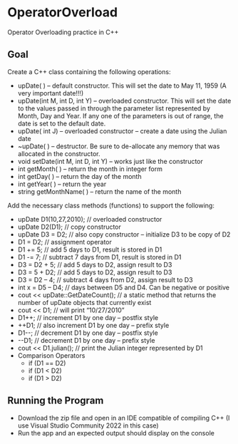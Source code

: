 # OperatorOverload
Operator Overloading practice in C++

## Goal
Create a C++ class containing the following operations:
- upDate( ) – default constructor. This will set the date to May 11, 1959 (A very important date!!!)
- upDate(int M, int D, int Y) – overloaded constructor. This will set the date to the values passed in through the parameter list represented by Month, Day and Year. If any one of the parameters is out of range, the date is set to the default date.
- upDate( int J) – overloaded constructor – create a date using the Julian date
- ~upDate( ) – destructor. Be sure to de-allocate any memory that was allocated in the constructor.
- void setDate(int M, int D, int Y) – works just like the constructor 
- int getMonth( ) – return the month in integer form
- int getDay( ) – return the day of the month
- int getYear( ) – return the year
- string getMonthName( ) – return the name of the month

Add the necessary class methods (functions) to support the following:
- upDate D1(10,27,2010); 	// overloaded constructor 
- upDate D2(D1); 	// copy constructor
- upDate D3 = D2;	// also copy constructor – initialize D3 to be copy of D2
- D1 = D2;		// assignment operator
- D1 += 5;		// add 5 days to D1, result is stored in D1
- D1 -= 7;			// subtract 7 days from D1, result is stored in D1
- D3 = D2 + 5;  		// add 5 days to D2, assign result to D3
- D3 = 5 + D2; 		// add 5 days to D2, assign result to D3
- D3 = D2 – 4; 		// subtract 4 days from D2, assign result to D3
- int x = D5 – D4; 		// days between D5 and D4. Can be negative or positive
- cout << upDate::GetDateCount(); // a static method that returns the number of upDate objects that currently exist
- cout << D1; 		// will print “10/27/2010”
- D1++;			// increment D1 by one day – postfix style
- ++D1; 			// also increment D1 by one day – prefix style
- D1--; 			// decrement D1 by one day – postfix style
- --D1; 			// decrement D1 by one day – prefix style
- cout << D1.julian();	// print the Julian integer represented by D1
- Comparison Operators
	- if (D1 == D2)
	- if (D1 < D2)
	- if (D1 > D2)

## Running the Program
- Download the zip file and open in an IDE compatible of compiling C++ (I use Visual Studio Community 2022 in this case)
- Run the app and an expected output should display on the console